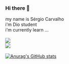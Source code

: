 ### Hi there 👋
my name is Sérgio Carvalho <br>
i'm Dio student <br>
i'm currently learn ...<br/>
<br>
<img src="https://img.shields.io/badge/HTML5-E34F26?style=for-the-badge&logo=html5&logoColor=white"> 
<br/>
<img src="https://img.shields.io/badge/CSS3-1572B6?style=for-the-badge&logo=css3&logoColor=white">
<br>
<br>
<imag src="https://img.shields.io/badge/JavaScript-F7DF1E?style=for-the-badge&logo=javascript&logoColor=black">
[![Anurag's GitHub stats](https://github-readme-stats.vercel.app/api?username=protitanwork)](https://github.com/anuraghazra/github-readme-stats)



